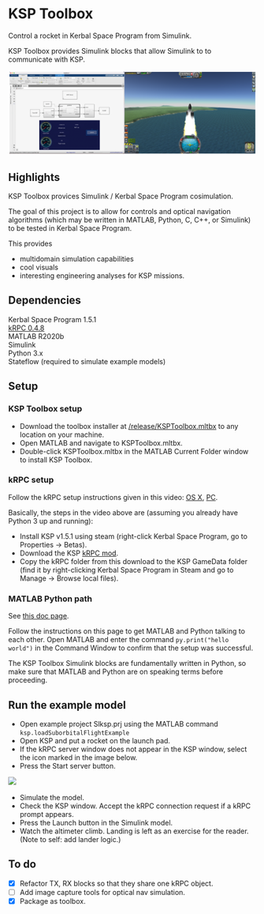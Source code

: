 # KSP Toolbox
Control a rocket in Kerbal Space Program from Simulink.

KSP Toolbox provides Simulink blocks that allow Simulink to to communicate with KSP.

<p float = "left">
    <img src="doc/images/slkspsidebyside.png" width = "800"/>
</p>


## Highlights

KSP Toolbox provices Simulink / Kerbal Space Program cosimulation.

The goal of this project is to allow for controls and optical navigation
algorithms (which may be written in MATLAB, Python, C, C++, or Simulink)
to be tested in Kerbal Space Program.

This provides
- multidomain simulation capabilities
- cool visuals
- interesting engineering analyses for KSP missions.

## Dependencies
Kerbal Space Program 1.5.1  
[kRPC 0.4.8](https://krpc.github.io/krpc)  
MATLAB R2020b  
Simulink    
Python 3.x  
Stateflow (required to simulate example models)


## Setup

### KSP Toolbox setup
- Download the toolbox installer at 
[/release/KSPToolbox.mltbx](https://github.com/brhannan/sl-ksp/tree/main/release) 
to any location on your machine.  
- Open MATLAB and navigate to KSPToolbox.mltbx.  
- Double-click KSPToolbox.mltbx in the MATLAB Current Folder window to 
install KSP Toolbox.  

### kRPC setup
Follow the kRPC setup instructions given in this video:
[OS X](https://www.youtube.com/watch?v=x6wdnge-hZU&t=0s),
[PC](https://www.youtube.com/watch?v=RQzWri_K_UY).  

Basically, the steps in the video above are (assuming you already have
Python 3 up and running):  
- Install KSP v1.5.1 using steam (right-click Kerbal Space Program, go to
Properties -> Betas).  
- Download the KSP [kRPC mod](https://spacedock.info/mod/69/kRPC).  
- Copy the kRPC folder from this download to the KSP GameData folder (find
it by right-clicking Kerbal Space Program in Steam and go to Manage ->
Browse local files).  

### MATLAB Python path

See 
[this doc page](https://www.mathworks.com/help/matlab/matlab_external/get-started-with-matlab-engine-for-python.html). 

Follow the instructions on this page to get MATLAB and Python talking to 
each other.  Open MATLAB and enter the command 
```py.print("hello world")``` in the Command Window to confirm that the 
setup was successful. 

The KSP Toolbox Simulink blocks are fundamentally written in Python, so 
make sure that MATLAB and Python are on speaking terms before proceeding.


## Run the example model

- Open example project Slksp.prj using the MATLAB command ```ksp.loadSuborbitalFlightExample```  
- Open KSP and put a rocket on the launch pad.
- If the kRPC server window does not appear in the KSP window, select the
icon marked in the image below.
- Press the Start server button.  

<p float = "left">
    <img src="doc/images/start-krpc-server-menu.png" width = "300"/>
</p>

- Simulate the model.
- Check the KSP window. Accept the kRPC connection request if a kRPC prompt
appears.  
- Press the Launch button in the Simulink model.  
- Watch the altimeter climb. Landing is left as an exercise for the reader. 
(Note to self: add lander logic.)  

## To do
- [x] Refactor TX, RX blocks so that they share one kRPC object.
- [ ] Add image capture tools for optical nav simulation.
- [x] Package as toolbox.
